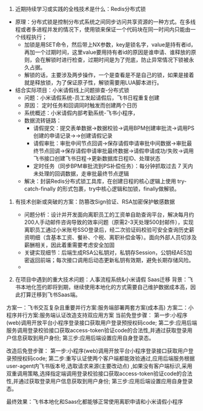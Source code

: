 1. 近期持续学习或实践的全栈技术是什么：Redis分布式锁
- 原理：分布式锁是控制分布式系统之间同步访问共享资源的一种方式。在多线程或者多进程并发的情况下，使用锁来保证一个代码块在同一时间内只能由一个线程执行；
	- 加锁是用SET命令，然后带上NX参数，key是锁名字，value是持有者id，再加一个过期时间，这里value要用持有者id的原因是谁申请、谁释放的原则，会在解锁时进行检查，过期时间是为了兜底，防止异常情况下锁被永久占据。
	- 解锁的话，主要涉及两步操作，一个是查看是不是自己的锁，如果是接着就是释放锁，为了保证原子性，解锁需要用LUA脚本进行。
- 结合实际项目：小米请假线上问题排查-分布式锁
	- 问题：小米请假系统-员工发起请假后，飞书日程重复创建
	- 原因： 定时任务和回调同时触发而创建两个日历
	- 系统概述：小米请假内部考勤系统-飞书小程序，
	- 数据流转链路：
		- 请假提交：提交表单数据->数据校验->调用BPM创建审批流->调用PS创建的申请记录->->创建请假记录
		- 请假审批：审批中间节点回调->保存请假申请审批中间数据->审批最终节点回调->保存请假申请审批最终数据->请假申请成功/失败->调用飞书接口创建飞书日程->更新数据库日程ID、处理状态
		- 定时任务（同步BPM审批流到PS补偿任务）：每分钟抓取过去 7 天内未处理的回调数据，走审批最终节点逻辑
	- 解决：封装Redis分布式锁工具库，在创建日程的核心逻辑上使用 try-catch-finally 的形式包裹，try中核心逻辑和加锁，finally做解锁。


1. 有技术创新或突破的方案：防篡改Sign验证、RSA加密保护敏感数据
	- 问题分析：设计并开发面向离职员工的工资单自助查询平台，解决每月约200人手动邮件咨询导致的效率问题（原需2-3天处理500封邮件），实现离职员工通过小米账号SSO登录后，经二次验证码校验可安全查询历史薪资明细（含基本工资、餐补、个税、离职补偿金等）。面向外部人员切涉及薪酬相关，因此着重需要考虑安全加固
	- 关键实现细节：后端生成RSA公私钥对，私钥存Session，公钥经AES加密返回前端；每次接口调用后动态更新私钥有效期，避免长期存储风险。
	- 


2. 在项目中遇到的重大技术问题：人事流程系统&小米请假 Saas迁移
背景：飞书本地化签约即将到期，继续使用本地化的方式需要自己维护数据成本高，因此打算迁移到飞书Saas端。

方案一：飞书交互复杂且重要并行方案:服务端部署两套方案(成本高)
方案二：小程序并行方案:服务端认证改造支持双应用方案
当前免登步骤： 
第一步:小程序(web)调用开放平台小程序登录接口获取用户登录预授权码code;
第二步:应用后端服务调用登录校验接口获取access-token验证code的合法性,并通过获取登录用户信息获取到用户身份; 
第三步:应用后端设置应用自身登录态。

改造后免登步骤： 
第一步:小程序(web)调用开放平台小程序登录接口获取用户登录预授权码code; 
第二步:重写认证使两个客户端都能效验通过,应用后端服务根据user-agent内飞书版本号,选取请求来源(主要改动点) ,如果没有客户端标识,采用双重调用策略,选择指定端调用登录校验接口获取access-token验证code的合法性,并通过获取登录用户信息获取到用户身份;
第三步:应用后端设置应用自身登录态。

最终效果：飞书本地化和Saas化都能够正常使用离职申请和小米请假小程序